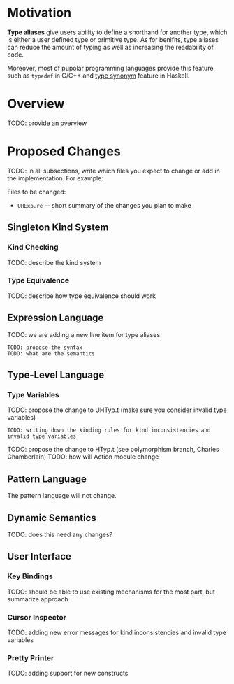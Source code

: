 # Motivation

**Type aliases** give users ability to define a shorthand for another type, which is either a user defined type or primitive type. As for benifits, type aliases can reduce the amount of typing as well as increasing the readability of code. 

Moreover, most of pupolar programming languages provide this feature such as `typedef` in C/C++ and [type synonym](https://wiki.haskell.org/Type_synonym) feature in Haskell. 

# Overview
TODO: provide an overview

# Proposed Changes
TODO: in all subsections, write which files you expect to change or add in the implementation. For example:

   Files to be changed:
   * `UHExp.re` -- short summary of the changes you plan to make

## Singleton Kind System
### Kind Checking
TODO: describe the kind system

### Type Equivalence
TODO: describe how type equivalence should work

## Expression Language
TODO: we are adding a new line item for type aliases

    TODO: propose the syntax
    TODO: what are the semantics

## Type-Level Language
### Type Variables
TODO: propose the change to UHTyp.t (make sure you consider invalid type variables)

    TODO: writing down the kinding rules for kind inconsistencies and invalid type variables

TODO: propose the change to HTyp.t (see polymorphism branch, Charles Chamberlain)
TODO: how will Action module change

## Pattern Language
The pattern language will not change.

## Dynamic Semantics
TODO: does this need any changes?

## User Interface
### Key Bindings
TODO: should be able to use existing mechanisms for the most part, but summarize approach

### Cursor Inspector
TODO: adding new error messages for kind inconsistencies and invalid type variables

### Pretty Printer
TODO: adding support for new constructs
